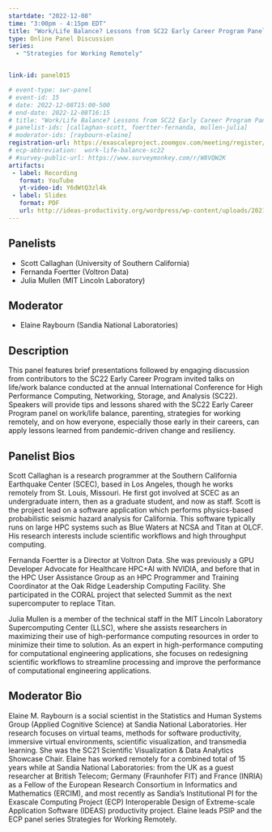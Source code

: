 ```yaml
---
startdate: "2022-12-08"
time: "3:00pm - 4:15pm EDT"
title: "Work/Life Balance? Lessons from SC22 Early Career Program Panelists"
type: Online Panel Discussion
series: 
  - "Strategies for Working Remotely"


link-id: panel015

# event-type: swr-panel
# event-id: 15
# date: 2022-12-08T15:00-500
# end-date: 2022-12-08T16:15
# title: "Work/Life Balance? Lessons from SC22 Early Career Program Panelists" 
# panelist-ids: [callaghan-scott, foertter-fernanda, mullen-julia]
# moderator-ids: [raybourn-elaine]
registration-url: https://exascaleproject.zoomgov.com/meeting/register/vJItce2spjouGd8IGPZBSdIigXMI7oAsXsE
# ecp-abbreviation:  work-life-balance-sc22
# #survey-public-url: https://www.surveymonkey.com/r/W8VQW2K
artifacts:
 - label: Recording
   format: YouTube
   yt-video-id: Y6dWtQ3zl4k
 - label: Slides
   format: PDF
   url: http://ideas-productivity.org/wordpress/wp-content/uploads/2021/03/swr008-creativity.pdf
---
```


## Panelists

- Scott Callaghan (University of Southern California)
- Fernanda Foertter (Voltron Data)
- Julia Mullen (MIT Lincoln Laboratory)

## Moderator

- Elaine Raybourn (Sandia National Laboratories)

## Description

This panel features brief presentations followed by engaging discussion from contributors to the SC22 Early Career Program invited talks on life/work balance conducted at the annual International Conference for High Performance Computing, Networking, Storage, and Analysis (SC22). Speakers will provide tips and lessons shared with the SC22 Early Career Program panel on work/life balance, parenting, strategies for working remotely, and on how everyone, especially those early in their careers, can apply lessons learned from pandemic-driven change and resiliency.

## Panelist Bios

Scott Callaghan is a research programmer at the Southern California Earthquake Center (SCEC), based in Los Angeles, though he works remotely from St. Louis, Missouri. He first got involved at SCEC as an undergraduate intern, then as a graduate student, and now as staff. Scott is the project lead on a software application which performs physics-based probabilistic seismic hazard analysis for California. This software typically runs on large HPC systems such as Blue Waters at NCSA and Titan at OLCF. His research interests include scientific workflows and high throughput computing.

Fernanda Foertter is a Director at Voltron Data. She was previously a GPU Developer Advocate for Healthcare HPC+AI with NVIDIA, and before that in the HPC User Assistance Group as an HPC Programmer and Training Coordinator at the Oak Ridge Leadership Computing Facility. She participated in the CORAL project that selected Summit as the next supercomputer to replace Titan.

Julia Mullen is a member of the technical staff in the MIT Lincoln Laboratory Supercomputing Center (LLSC), where she assists researchers in maximizing their use of high-performance computing resources in order to minimize their time to solution. As an expert in high-performance computing for computational engineering applications, she focuses on redesigning scientific workflows to streamline processing and improve the performance of computational engineering applications.

## Moderator Bio

Elaine M. Raybourn is a social scientist in the Statistics and Human Systems Group (Applied Cognitive Science) at Sandia National Laboratories. Her research focuses on virtual teams, methods for software productivity, immersive virtual environments, scientific visualization, and transmedia learning. She was the SC21 Scientific Visualization & Data Analytics Showcase Chair. Elaine has worked remotely for a combined total of 15 years while at Sandia National Laboratories: from the UK as a guest researcher at British Telecom; Germany (Fraunhofer FIT) and France (INRIA) as a Fellow of the European Research Consortium in Informatics and Mathematics (ERCIM), and most recently as Sandia’s Institutional PI for the Exascale Computing Project (ECP) Interoperable Design of Extreme-scale Application Software (IDEAS) productivity project. Elaine leads PSIP and the ECP panel series Strategies for Working Remotely.
